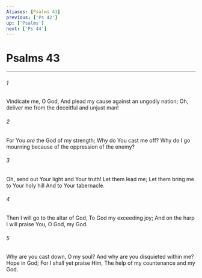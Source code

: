 ```yaml
---
Aliases: [Psalms 43]
previous: ['Ps 42']
up: ['Psalms']
next: ['Ps 44']
---
```

# Psalms 43

***


###### 1 
Vindicate me, O God, And plead my cause against an ungodly nation; Oh, deliver me from the deceitful and unjust man! 

###### 2 
For You _are_ the God of my strength; Why do You cast me off? Why do I go mourning because of the oppression of the enemy? 

###### 3 
Oh, send out Your light and Your truth! Let them lead me; Let them bring me to Your holy hill And to Your tabernacle. 

###### 4 
Then I will go to the altar of God, To God my exceeding joy; And on the harp I will praise You, O God, my God. 

###### 5 
Why are you cast down, O my soul? And why are you disquieted within me? Hope in God; For I shall yet praise Him, The help of my countenance and my God.
